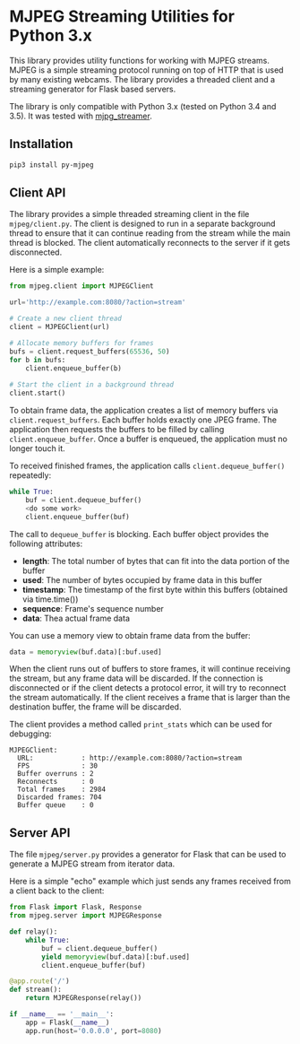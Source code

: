 # MJPEG Streaming Utilities for Python 3.x

This library provides utility functions for working with MJPEG streams.
MJPEG is a simple streaming protocol running on top of HTTP that is used by many existing webcams.
The library provides a threaded client and a streaming generator for Flask based servers.

The library is only compatible with Python 3.x (tested on Python 3.4 and 3.5).
It was tested with [mjpg_streamer](https://github.com/jacksonliam/mjpg-streamer).

## Installation
```sh
pip3 install py-mjpeg
```

## Client API

The library provides a simple threaded streaming client in the file `mjpeg/client.py`.
The client is designed to run in a separate background thread to ensure that it can continue reading from the stream
while the main thread is blocked.
The client automatically reconnects to the server if it gets disconnected.

Here is a simple example:
```python
from mjpeg.client import MJPEGClient

url='http://example.com:8080/?action=stream'

# Create a new client thread
client = MJPEGClient(url)

# Allocate memory buffers for frames
bufs = client.request_buffers(65536, 50)
for b in bufs:
    client.enqueue_buffer(b)
    
# Start the client in a background thread
client.start()
```
To obtain frame data, the application creates a list of memory buffers via `client.request_buffers`.
Each buffer holds exactly one JPEG frame.
The application then requests the buffers to be filled by calling `client.enqueue_buffer`.
Once a buffer is enqueued, the application must no longer touch it.

To received finished frames, the application calls `client.dequeue_buffer()` repeatedly:

```python
while True:
    buf = client.dequeue_buffer()
    <do some work>
    client.enqueue_buffer(buf)
```

The call to `dequeue_buffer` is blocking.
Each buffer object provides the following attributes:

- **length**: The total number of bytes that can fit into the data portion of the buffer
- **used**: The number of bytes occupied by frame data in this buffer
- **timestamp**: The timestamp of the first byte within this buffers (obtained via time.time())
- **sequence**: Frame's sequence number
- **data**: Thea actual frame data

You can use a memory view to obtain frame data from the buffer:
```python
data = memoryview(buf.data)[:buf.used]
```

When the client runs out of buffers to store frames, it will continue receiving the stream, but any frame data will be discarded.
If the connection is disconnected or if the client detects a protocol error, it will try to reconnect the stream automatically.
If the client receives a frame that is larger than the destination buffer, the frame will be discarded.

The client provides a method called `print_stats` which can be used for debugging:
```
MJPEGClient:
  URL:            : http://example.com:8080/?action=stream
  FPS             : 30
  Buffer overruns : 2
  Reconnects      : 0
  Total frames    : 2984
  Discarded frames: 704
  Buffer queue    : 0
```

## Server API
The file `mjpeg/server.py` provides a generator for Flask that can be used to generate a MJPEG stream from iterator data.

Here is a simple "echo" example which just sends any frames received from a client back to the client:
```python
from Flask import Flask, Response
from mjpeg.server import MJPEGResponse

def relay():
    while True:
        buf = client.dequeue_buffer()
        yield memoryview(buf.data)[:buf.used]
        client.enqueue_buffer(buf)

@app.route('/')
def stream():
    return MJPEGResponse(relay())

if __name__ == '__main__':
    app = Flask(__name__)
    app.run(host='0.0.0.0', port=8080)
```

